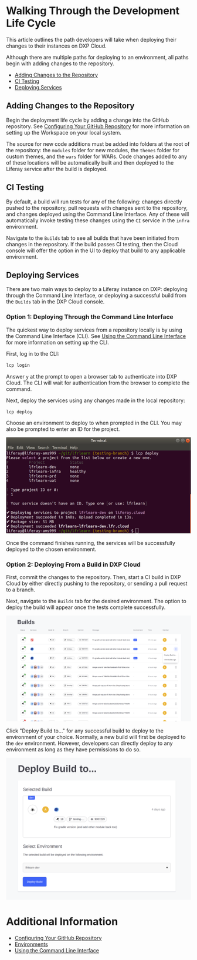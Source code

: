 # Walking Through the Development Life Cycle

This article outlines the path developers will take when deploying their changes to their instances on DXP Cloud.

Although there are multiple paths for deploying to an environment, all paths begin with adding changes to the repository.

* [Adding Changes to the Repository](#adding-changes-to-the-repository)
* [CI Testing](#ci-testing)
* [Deploying Services](#deploying-services)

## Adding Changes to the Repository

Begin the deployment life cycle by adding a change into the GitHub repository. See [Configuring Your GitHub Repository]() for more information on setting up the Workspace on your local system.

The source for new code additions must be added into folders at the root of the repository: the `modules` folder for new modules, the `themes` folder for custom themes, and the `wars` folder for WARs. Code changes added to any of these locations will be automatically built and then deployed to the Liferay service after the build is deployed.

## CI Testing

By default, a build will run tests for any of the following: changes directly pushed to the repository, pull requests with changes sent to the repository, and changes deployed using the Command Line Interface. Any of these will automatically invoke testing these changes using the `CI` service in the `infra` environment.

Navigate to the `Builds` tab to see all builds that have been initiated from changes in the repository. If the build passes CI testing, then the Cloud console will offer the option in the UI to deploy that build to any applicable environment.

## Deploying Services

There are two main ways to deploy to a Liferay instance on DXP: deploying through the Command Line Interface, or deploying a successful build from the `Builds` tab in the DXP Cloud console.

### Option 1: Deploying Through the Command Line Interface

The quickest way to deploy services from a repository locally is by using the Command Line Interface (CLI). See [Using the Command Line Interface]() for more information on setting up the CLI.

First, log in to the CLI:

```bash
lcp login
```

Answer `y` at the prompt to open a browser tab to authenticate into DXP Cloud. The CLI will wait for authentication from the browser to complete the command.

Next, deploy the services using any changes made in the local repository:

```bash
lcp deploy
```

Choose an environment to deploy to when prompted in the CLI. You may also be prompted to enter an ID for the project.

![Deploying through the CLI](./walking-through-the-development-life-cycle/01.png)

Once the command finishes running, the services will be successfully deployed to the chosen environment.

### Option 2: Deploying From a Build in DXP Cloud

First, commit the changes to the repository. Then, start a CI build in DXP Cloud by either directly pushing to the repository, or sending a pull request to a branch.

Next, navigate to the `Builds` tab for the desired environment. The option to deploy the build will appear once the tests complete successfully.

![Builds](./walking-through-the-development-life-cycle/02.png)

Click "Deploy Build to..." for any successful build to deploy to the environment of your choice. Normally, a new build will first be deployed to the `dev` environment. However, developers can directly deploy to any environment as long as they have permissions to do so.

![Choosing an environment for deployment](./walking-through-the-development-life-cycle/03.png)

# Additional Information

* [Configuring Your GitHub Repository]()
* [Environments](../05-build-and-deploy/02-environments.markdown)
* [Using the Command Line Interface]()
